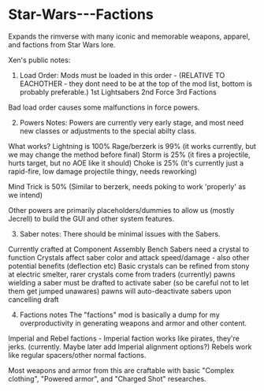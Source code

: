 # Star-Wars---Factions
Expands the rimverse with many iconic and memorable weapons, apparel, and factions from Star Wars lore.


Xen's public notes:

1. Load Order:
Mods must be loaded in this order - (RELATIVE TO EACHOTHER - they dont need to be at the top of the mod list, bottom is probably preferable.)
  1st Lightsabers
  2nd Force
  3rd Factions
  
  Bad load order causes some malfunctions in force powers.



2. Powers Notes:
Powers are currently very early stage, and most need new classes or adjustments to the special abilty class.

What works?
Lightning is 100%
Rage/berzerk is 99% (it works currently, but we may change the method before final)
Storm is 25% (it fires a projectile, hurts target, but no AOE like it should)
Choke is 25% (It's currently just a rapid-fire, low damage projectile thingy, needs reworking)

Mind Trick is 50% (Similar to berzerk, needs poking to work 'properly' as we intend)

Other powers are primarily placeholders/dummies to allow us (mostly Jecrell) to build the GUI and other system features.



3. Saber notes:
There should be minimal issues with the Sabers. 

Currently crafted at Component Assembly Bench
Sabers need a crystal to function
Crystals affect saber color and attack speed/damage - also other potential benefits (deflection etc)
Basic crystals can be refined from stony at electric smelter, rarer crystals come from traders (currently)
pawns wielding a saber must be drafted to activate saber (so be careful not to let them get jumped unawares)
pawns will auto-deactivate sabers upon cancelling draft

4. Factions notes
The "factions" mod is basically a dump for my overproductivity in generating weapons and armor and other content.

Imperial and Rebel factions -
Imperial faction works like pirates, they're jerks. (currently. Maybe later add Imperial alignment options?)
Rebels work like regular spacers/other normal factions.

Most weapons and armor from this are craftable with basic "Complex clothing", "Powered armor", and "Charged Shot" researches.
